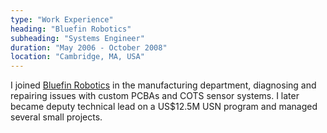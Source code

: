 ```yaml
---
type: "Work Experience"
heading: "Bluefin Robotics"
subheading: "Systems Engineer"
duration: "May 2006 - October 2008"
location: "Cambridge, MA, USA"
---
```


I joined <a href="http://www.bluefinrobotics.com/" target="_blank">Bluefin Robotics</a> in the manufacturing department, diagnosing and repairing issues with custom PCBAs and COTS sensor systems. I later became deputy technical lead on a US$12.5M USN program and managed several small projects.
